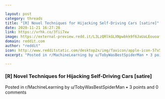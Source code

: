 ```yaml
---

layout: post
category: threads
title: "[R] Novel Techniques for Hijacking Self-Driving Cars [satire]"
date: 2020-11-21 16:27:28
link: https://vrhk.co/3fii7xw
image: https://external-preview.redd.it/L3LzQRlkGLXNpwbkk9f6JaUaLEouoafQhoxZ3kpJAzk.jpg?width=1200&height=628.272251309&auto=webp&crop=1200:628.272251309,smart&s=df9397b08b75b1e2420f2a81ad1c7a1b89b9e0a3
domain: reddit.com
author: "reddit"
icon: http://www.redditstatic.com/desktop2x/img/favicon/apple-icon-57x57.png
excerpt: "Posted in r/MachineLearning by u/TobyWasBestSpiderMan • 3 points and 0 comments"

---
```


### [R] Novel Techniques for Hijacking Self-Driving Cars [satire]

Posted in r/MachineLearning by u/TobyWasBestSpiderMan • 3 points and 0 comments